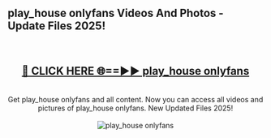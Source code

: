 <h2>play_house onlyfans Videos And Photos - Update Files 2025!</h2>
<br>
<div align="center">
<h2><a href="https://linkcuts.com/hfmhzwbr" rel="nofollow">🔴 CLICK HERE 🌐==►► play_house onlyfans</a></h2>
<br>
Get play_house onlyfans and all content. Now you can access all videos and pictures of play_house onlyfans. New Updated Files 2025!
<br>
<br>
<a href="https://linkcuts.com/hfmhzwbr" rel="nofollow" data-target="animated-image.originalLink"><img src="https://i.ibb.co.com/WyWwxjT/player-gif2.gif" alt="play_house onlyfans" style="max-width: 100%; display: inline-block;" data-target="animated-image.originalImage"></a>
</div>
<br>